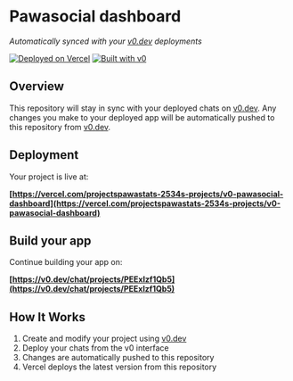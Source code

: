 # Pawasocial dashboard

*Automatically synced with your [v0.dev](https://v0.dev) deployments*

[![Deployed on Vercel](https://img.shields.io/badge/Deployed%20on-Vercel-black?style=for-the-badge&logo=vercel)](https://vercel.com/projectspawastats-2534s-projects/v0-pawasocial-dashboard)
[![Built with v0](https://img.shields.io/badge/Built%20with-v0.dev-black?style=for-the-badge)](https://v0.dev/chat/projects/PEExIzf1Qb5)

## Overview

This repository will stay in sync with your deployed chats on [v0.dev](https://v0.dev).
Any changes you make to your deployed app will be automatically pushed to this repository from [v0.dev](https://v0.dev).

## Deployment

Your project is live at:

**[https://vercel.com/projectspawastats-2534s-projects/v0-pawasocial-dashboard](https://vercel.com/projectspawastats-2534s-projects/v0-pawasocial-dashboard)**

## Build your app

Continue building your app on:

**[https://v0.dev/chat/projects/PEExIzf1Qb5](https://v0.dev/chat/projects/PEExIzf1Qb5)**

## How It Works

1. Create and modify your project using [v0.dev](https://v0.dev)
2. Deploy your chats from the v0 interface
3. Changes are automatically pushed to this repository
4. Vercel deploys the latest version from this repository
